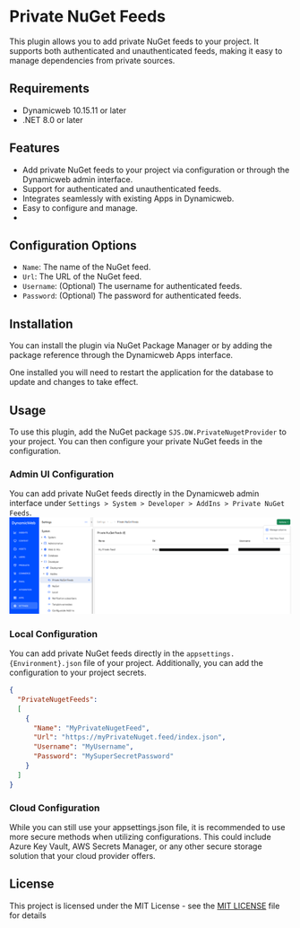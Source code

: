 # Private NuGet Feeds
This plugin allows you to add private NuGet feeds to your project. It supports both authenticated and unauthenticated feeds, 
making it easy to manage dependencies from private sources.

## Requirements
- Dynamicweb 10.15.11 or later
- .NET 8.0 or later

## Features
- Add private NuGet feeds to your project via configuration or through the Dynamicweb admin interface.
- Support for authenticated and unauthenticated feeds.
- Integrates seamlessly with existing Apps in Dynamicweb.
- Easy to configure and manage.
- 
## Configuration Options
- `Name`: The name of the NuGet feed.
- `Url`: The URL of the NuGet feed.
- `Username`: (Optional) The username for authenticated feeds.
- `Password`: (Optional) The password for authenticated feeds.

## Installation
You can install the plugin via NuGet Package Manager or by adding the package reference through the 
Dynamicweb Apps interface.

One installed you will need to restart the application for the database to update and changes to take effect.

## Usage
To use this plugin, add the NuGet package `SJS.DW.PrivateNugetProvider` to your project.
You can then configure your private NuGet feeds in the configuration.

### Admin UI Configuration
You can add private NuGet feeds directly in the Dynamicweb admin interface under `Settings > System > Developer > AddIns > Private NuGet Feeds`.
[![ListView](./assets/ListView.png)](./assets/ListView.png)

### Local Configuration
You can add private NuGet feeds directly in the `appsettings.{Environment}.json` file of your project. 
Additionally, you can add the configuration to your project secrets.

```json
{
  "PrivateNugetFeeds":
  [
    {
      "Name": "MyPrivateNugetFeed",
      "Url": "https://myPrivateNuget.feed/index.json",
      "Username": "MyUsername",
      "Password": "MySuperSecretPassword"
    }
  ]
}
```

### Cloud Configuration
While you can still use your appsettings.json file, it is recommended to use more secure methods when utilizing configurations.
This could include Azure Key Vault, AWS Secrets Manager, or any other secure storage solution that your cloud provider offers.

## License
This project is licensed under the MIT License - see the [MIT LICENSE](LICENSE) file for details